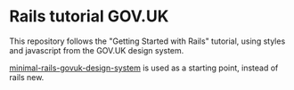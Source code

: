 # Rails tutorial GOV.UK

This repository follows the "Getting Started with Rails" tutorial, using styles
and javascript from the GOV.UK design system.

[minimal-rails-govuk-design-system](https://github.com/richardTowers/minimal-rails-govuk-design-system/)
is used as a starting point, instead of rails new.

